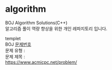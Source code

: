 # algorithm
BOJ Algorithm Solutions(C++)  
알고리즘 풀이 역량 향상을 위한 개인 레파지토리 입니다.

templet  
BOJ [문제번호](https://www.acmicpc.net/problem/)  
문제 유형 :  
문제 제목 :   
https://www.acmicpc.net/problem/  
  
